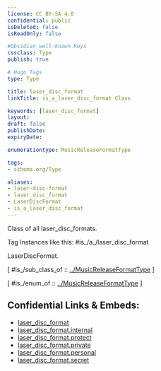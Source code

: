 ```yaml
---
license: CC BY-SA 4.0
confidential: public
isDeleted: false
isReadOnly: false

#Obsidian well-known Keys
cssclass: Type
publish: true

# Hugo Tags
type: Type

title: laser_disc_format
linkTitle: is_a_laser_disc_format Class

keywords: [laser_disc_format]
layout: 
draft: false
publishDate:
expiryDate: 

enumerationtype: MusicReleaseFormatType

tags:
- schema.org/Type

aliases:
- laser-disc-format
- laser_disc_format
- LaserDiscFormat
- is_a_laser_disc_format
---
```


Class of all laser_disc_formats.

Tag Instances like this: 
#is_/a_/laser_disc_format

LaserDiscFormat.

[ #is_/sub_class_of :: [../MusicReleaseFormatType](../MusicReleaseFormatType) ]

[ #is_/enum_of :: [../MusicReleaseFormatType](../MusicReleaseFormatType) ]



## Confidential Links & Embeds: 
- [laser_disc_format](../../../../../../../_public/schema.org/Type/is_a_/intangible/enumeration/music_release_format_type/laser_disc_format.md) 
- [laser_disc_format.internal](../../../../../../../_internal/schema.org/Type/is_a_/intangible/enumeration/music_release_format_type/laser_disc_format.internal.md) 
- [laser_disc_format.protect](../../../../../../../_protect/schema.org/Type/is_a_/intangible/enumeration/music_release_format_type/laser_disc_format.protect.md) 
- [laser_disc_format.private](../../../../../../../_private/schema.org/Type/is_a_/intangible/enumeration/music_release_format_type/laser_disc_format.private.md) 
- [laser_disc_format.personal](../../../../../../../_personal/schema.org/Type/is_a_/intangible/enumeration/music_release_format_type/laser_disc_format.personal.md) 
- [laser_disc_format.secret](../../../../../../../_secret/schema.org/Type/is_a_/intangible/enumeration/music_release_format_type/laser_disc_format.secret.md) 
